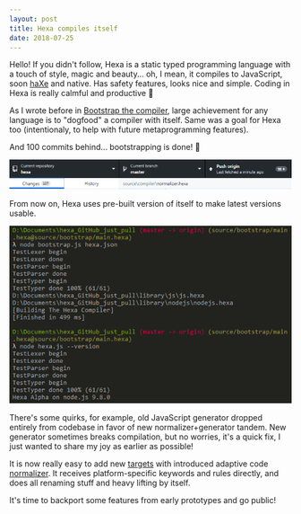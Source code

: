 ```yaml
---
layout: post
title: Hexa compiles itself
date: 2018-07-25
---
```


Hello! If you didn't follow, Hexa is a static typed programming language with a touch of style, magic and beauty... oh, I mean, it compiles to JavaScript, soon [haXe](haxe.org) and native. Has safety features, looks nice and simple. Coding in Hexa is really calmful and productive :cake:

As I wrote before in [Bootstrap the compiler](Bootstrap-the-compiler.html), large achievement for any language is to "dogfood" a compiler with itself. Same was a goal for Hexa too (intentionaly, to help with future metaprogramming features).

And 100 commits behind... bootstrapping is done! :tada:

![Image](such_a_many_commits.png)

From now on, Hexa uses pre-built version of itself to make latest versions usable.

<p align="center">
	<img src="bootstrap.png"/>
<p/>

There's some quirks, for example, old JavaScript generator dropped entirely from codebase in favor of new normalizer+generator tandem. New generator sometimes breaks compilation, but no worries, it's a quick fix, I just wanted to share my joy as earlier as possible!

It is now really easy to add new <a href="https://github.com/hexalang/hexa/tree/master/source/targets">targets</a> with introduced adaptive code <a href="https://github.com/hexalang/hexa/blob/master/source/compiler/normalizer.hexa">normalizer</a>. It receives platform-specific keywords and rules directly, and does all renaming stuff and heavy lifting by itself.

It's time to backport some features from early prototypes and go public!

